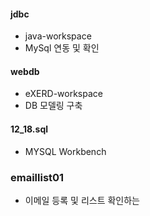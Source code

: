 #### jdbc

- java-workspace
- MySql 연동 및 확인

#### webdb

- eXERD-workspace
- DB 모델링 구축

#### 12_18.sql

- MYSQL Workbench

### emaillist01

- 이메일 등록 및 리스트 확인하는 
